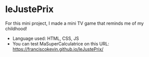 # leJustePrix

For this mini project, I made a mini TV game that reminds me of my childhood!

- Language used: HTML, CSS, JS
- You can test MaSuperCalculatrice on this URL: https://franciscokevin.github.io/leJustePrix/
